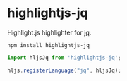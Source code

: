 # highlightjs-jq

Highlight.js highlighter for [jq](https://jqlang.github.io/jq/).

```
npm install highlightjs-jq
```

```javascript
import hljsJq from 'highlightjs-jq';

hljs.registerLanguage("jq", hljsJq);
```
